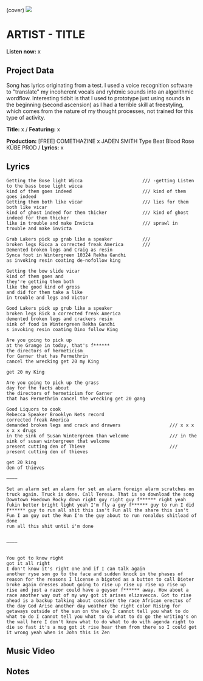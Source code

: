 (cover) ![](57175019_319474918741616_8502199518755923887_n.jpg)

# ARTIST - TITLE

**Listen now:** x

## Project Data


Song has lyrics originating from a test. I used a voice recognition software to "translate" my incoherent vocals and ryhtmic sounds into an algorithmic wordflow. Interesting tidbit is that I used to prototype just using sounds in the beginning (second ascension) as I had a terrible skill at freestyling, which comes from the nature of my thought processes, not trained for this type of activity.

**Title:** x / **Featuring:** x

**Production:** [FREE] COMETHAZINE x JADEN SMITH Type Beat  Blood Rose  KÜBE PROD / **Lyrics:** x

## Lyrics

```
Getting the Bose light Wicca                      /// -getting Listen to the bass bose light wicca
kind of them goes indeed                          /// kind of them goes indeed
Getting them both like vicar                      /// lies for them both like vicar
kind of ghost indeed for them thicker             /// kind of ghost indeed for them thicker
like in trouble and make Invicta                  /// sprawl in trouble and make invicta

Grab Lakers pick up grab like a speaker           ///
broken legs Ricca a corrected freak America       ///
Demented broken legs and Craig as resin
Synca foot in Wintergreen 10324 Rekha Gandhi
as invoking resin coating de-nofollow king

Getting the bow slide vicar
kind of them goes and
they're getting them both
like the good kind of gross
and did for them take a like
in trouble and legs and Victor

Good Lakers pick up grub like a speaker
broken legs Rick a corrected freak America
demented broken legs and crackers resin
sink of food in Wintergreen Rekha Gandhi
s invoking resin coating Dino follow King

Are you going to pick up
at the Grange in today, that's f******
the directors of hermeticism
for Garner that has Permethrin
cancel the wrecking get 20 my King

get 20 my King

Are you going to pick up the grass
day for the facts about
the directors of hermeticism for Garner
that has Permethrin cancel the wrecking get 20 gang

Good Liquors to cook
Rebecca Speaker Brooklyn Nets record
corrected freak America
demanded broken legs and crack and drawers                  /// x x x x x x drugs
in the sink of Susan Wintergreen than welcome               /// in the sink of susan wintergreen that welcome
present cutting den of Thieve                               /// present cutting den of thieves

get 20 king
den of thieves

————

Set an alarm set an alarm for set an alarm foreign alarm scratches on truck again. Truck is done. Call Teresa. That is so download the song Downtown Hoedown Rocky down right guy right guy f****** right yeah fukin better bright light yeah I'm fly a guy f****** guy to run I did f****** guy to run all shit this isn't Fun all the share this isn't Fun I am guy out the Run I'm the guy about to run ronaldus shitload of done 
run all this shit until i'm done


————


You got to know right 
got it all right 
I don't know it's right one and if I can talk again 
another ryse son go to the face and sudden knock in the phases of reason for the reasons I license a bigoted as a button to call Dieter broke again dresses about going to rise up rise up rise up rise up rise and just a razor could have a geyser f****** away. How about a race another way out of my way got it arises elizavecca. Got to rise ahead is a backup talking about consider the race African erectus of the day God Arise another day weather the right color Rising for getaways outside of the sun on the sky I cannot tell you what to do what to do I cannot tell you what to do what to do go the writing's on the wall here I don't know what to do what to do with agenda right to die so fast it's a mug got it rise hear them from there so I could get it wrong yeah when is John this is Zen

```

## Music Video


## Notes
